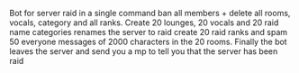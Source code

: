 Bot for server raid in a single command ban all members + delete all rooms, vocals, category and all ranks. Create 20 lounges, 20 vocals and 20 raid name categories
renames the server to raid create 20 raid ranks and spam 50 everyone messages of 2000 characters in the 20 rooms.
Finally the bot leaves the server
and send you a mp to tell you that the server has been raid
